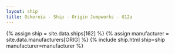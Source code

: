 ```yaml
---
layout: ship
title: Oskoreia - Ship - Origin Jumpworks - G12a
---
```

{% assign ship = site.data.ships[162] %}
{% assign manufacturer = site.data.manufacturers[ORIG] %}
{% include ship.html ship=ship manufacturer=manufacturer %}
